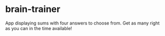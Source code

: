 # brain-trainer
App displaying sums with four answers to choose from. Get as many right as you can in the time available!
